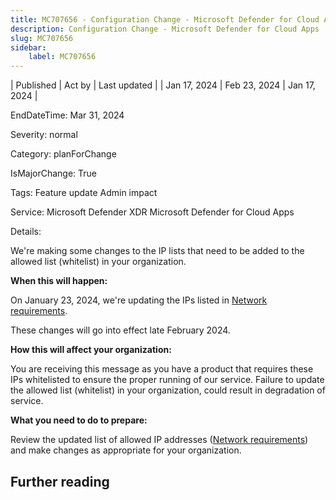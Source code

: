 ```yaml
---
title: MC707656 - Configuration Change - Microsoft Defender for Cloud Apps
description: Configuration Change - Microsoft Defender for Cloud Apps
slug: MC707656
sidebar:
    label: MC707656
---
```


| Published | Act by | Last updated |
| Jan 17, 2024 | Feb 23, 2024 | Jan 17, 2024 |

EndDateTime: Mar 31, 2024

Severity: normal

Category: planForChange

IsMajorChange: True

Tags: Feature update Admin impact

Service: Microsoft Defender XDR Microsoft Defender for Cloud Apps

Details: 

<p>We're making some changes to the IP lists that need to be added to the allowed list (whitelist) in your organization.<br></p><p><b>When this will happen:</b></p><p>On January 23, 2024, we're updating the IPs listed in <a href="https://learn.microsoft.com/defender-cloud-apps/network-requirements" target="_blank">Network requirements</a>.</p><p>These changes will go into effect late February 2024.&nbsp;</p><p><b>How this will affect your organization:</b></p><p>You are receiving this message as you have a product that requires these IPs whitelisted to ensure the proper running of our service. Failure to update the allowed list (whitelist) in your organization, could result in degradation of service.</p><p><b>What you need to do to prepare:</b><br></p><p>Review the updated list of allowed IP addresses (<a href="https://learn.microsoft.com/defender-cloud-apps/network-requirements" target="_blank">Network requirements</a>) and make changes as appropriate for your organization.</p>

## Further reading
